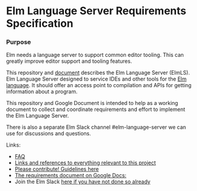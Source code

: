 # Elm Language Server Requirements Specification

### Purpose
Elm needs a language server to support common editor tooling. This can greatly improve editor support and tooling features.

This repository and [document](https://docs.google.com/document/d/1ETeZeN17hqM4yui4iqBv1jwO8HryDZyel2kdcxTCGGA/edit?usp=sharing) describes the Elm Language Server (ElmLS). Elm Language Server designed to service IDEs and other tools for the [Elm language](http://elm-lang.org/). It should offer an access point to compilation and APIs for getting information about a program.

This repository and Google Document is intended to help as a working document to collect and coordinate requirements and effort to implement the Elm Language Server.

There is also a separate Elm Slack channel #elm-language-server we can use for discussions and questions.

Links:
* [FAQ](FAQ.md)
* [Links and references to everything relevant to this project](REFERENCES.md)
* [Please contribute! Guidelines here](CONTRIBUTING.md)
* [The requirements document on Google Docs:](https://docs.google.com/document/d/1ETeZeN17hqM4yui4iqBv1jwO8HryDZyel2kdcxTCGGA/edit?usp=sharing)
* Join the Elm Slack [here if you have not done so already](https://elmlang.herokuapp.com/)
